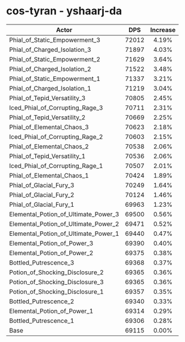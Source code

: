 # cos-tyran - yshaarj-da
| Actor | DPS | Increase |
|---|:---:|:---:|
|Phial_of_Static_Empowerment_3|72012|4.19%|
|Phial_of_Charged_Isolation_3|71897|4.03%|
|Phial_of_Static_Empowerment_2|71629|3.64%|
|Phial_of_Charged_Isolation_2|71522|3.48%|
|Phial_of_Static_Empowerment_1|71337|3.21%|
|Phial_of_Charged_Isolation_1|71219|3.04%|
|Phial_of_Tepid_Versatility_3|70805|2.45%|
|Iced_Phial_of_Corrupting_Rage_3|70711|2.31%|
|Phial_of_Tepid_Versatility_2|70669|2.25%|
|Phial_of_Elemental_Chaos_3|70623|2.18%|
|Iced_Phial_of_Corrupting_Rage_2|70603|2.15%|
|Phial_of_Elemental_Chaos_2|70538|2.06%|
|Phial_of_Tepid_Versatility_1|70536|2.06%|
|Iced_Phial_of_Corrupting_Rage_1|70507|2.01%|
|Phial_of_Elemental_Chaos_1|70424|1.89%|
|Phial_of_Glacial_Fury_3|70249|1.64%|
|Phial_of_Glacial_Fury_2|70124|1.46%|
|Phial_of_Glacial_Fury_1|69963|1.23%|
|Elemental_Potion_of_Ultimate_Power_3|69500|0.56%|
|Elemental_Potion_of_Ultimate_Power_2|69471|0.52%|
|Elemental_Potion_of_Ultimate_Power_1|69440|0.47%|
|Elemental_Potion_of_Power_3|69390|0.40%|
|Elemental_Potion_of_Power_2|69375|0.38%|
|Bottled_Putrescence_3|69368|0.37%|
|Potion_of_Shocking_Disclosure_2|69365|0.36%|
|Potion_of_Shocking_Disclosure_3|69365|0.36%|
|Potion_of_Shocking_Disclosure_1|69357|0.35%|
|Bottled_Putrescence_2|69340|0.33%|
|Elemental_Potion_of_Power_1|69314|0.29%|
|Bottled_Putrescence_1|69306|0.28%|
|Base|69115|0.00%|
